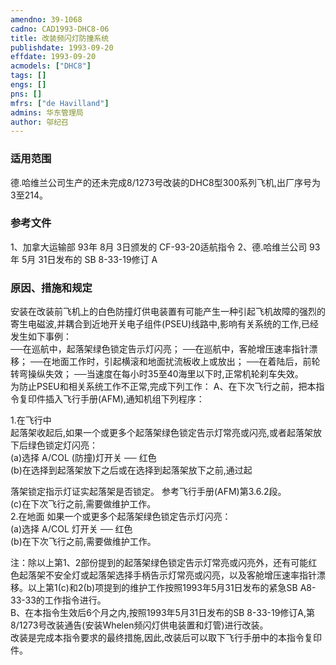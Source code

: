 ```yaml
---
amendno: 39-1068  
cadno: CAD1993-DHC8-06  
title: 改装频闪灯防撞系统  
publishdate: 1993-09-20  
effdate: 1993-09-20  
acmodels: ["DHC8"]  
tags: []  
engs: []  
pns: []  
mfrs: ["de Havilland"]  
admins: 华东管理局  
author: 邬纪召  
---
```

  
### 适用范围  
德.哈维兰公司生产的还未完成8/1273号改装的DHC8型300系列飞机,出厂序号为3至214。  
  
<!--more-->  
### 参考文件  
  1、加拿大运输部 93年 8月 3日颁发的 CF-93-20适航指令 2、德.哈维兰公司 93年 5月 31日发布的 SB 8-33-19修订 A  
  
### 原因、措施和规定  

  安装在改装前飞机上的白色防撞灯供电装置有可能产生一种引起飞机故障的强烈的寄生电磁波,并耦合到近地开关电子组件(PSEU)线路中,影响有关系统的工作,已经发生如下事例：  
──在巡航中，起落架绿色锁定告示灯闪亮； ──在巡航中，客舱增压速率指针漂移； ──在地面工作时，引起横滚和地面扰流板收上或放出； ──在着陆后，前轮转弯操纵失效；    ──当速度在每小时35至40海里以下时,正常机轮刹车失效。  
  为防止PSEU和相关系统工作不正常,完成下列工作：     A、在下次飞行之前，把本指令复印件插入飞行手册(AFM),通知机组下列程序：  
  
  1.在飞行中  
  起落架收起后,如果一个或更多个起落架绿色锁定告示灯常亮或闪亮,或者起落架放下后绿色锁定灯闪亮：  
  (a)选择 A/COL (防撞)灯开关 ── 红色  
  (b)在选择到起落架放下之后或在选择到起落架放下之前,通过起  
  
落架锁定指示灯证实起落架是否锁定。     参考飞行手册(AFM)第3.6.2段。  
  (c)在下次飞行之前,需要做维护工作。  
  2.在地面     如果一个或更多个起落架绿色锁定告示灯闪亮：  
(a)选择 A/COL 灯开关 ── 红色  
  (b)在下次飞行之前,需要做维护工作。  
  
  注：除以上第1、2部份提到的起落架绿色锁定告示灯常亮或闪亮外，还有可能红色起落架不安全灯或起落架选择手柄告示灯常亮或闪亮，以及客舱增压速率指针漂移。以上第1(c)和2(b)项提到的维护工作按照1993年5月31日发布的紧急SB A8-33-33的工作指令进行。  
  B、在本指令生效后6个月之内,按照1993年5月31日发布的SB 8-33-19修订A,第8/1273号改装通告(安装Whelen频闪灯供电装置和灯管)进行改装。  
  改装是完成本指令要求的最终措施,因此,改装后可以取下飞行手册中的本指令复印件。  
